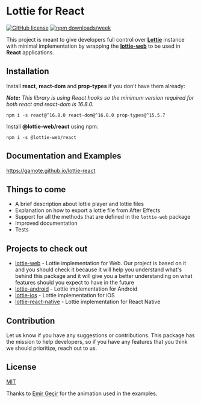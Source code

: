 # Lottie for React

[![GitHub license](https://img.shields.io/badge/license-MIT-blue.svg)](https://github.com/Gamote/lottie-react/blob/master/LICENSE) [![npm downloads/week](https://img.shields.io/npm/dw/@lottie-web/react)](https://www.npmjs.com/package/@lottie-web/react)

This project is meant to give developers full control over **[Lottie](https://airbnb.design/lottie/)** instance with minimal implementation by wrapping the **[lottie-web](https://github.com/airbnb/lottie-web)** to be used in **React** applications.

## Installation

Install **react**, **react-dom** and **prop-types** if you don’t have them already:

_**Note:** This library is using React hooks so the minimum version required for both react and react-dom is 16.8.0._

```
npm i -s react@^16.8.0 react-dom@^16.8.0 prop-types@^15.5.7
```

Install **@lottie-web/react** using npm:
```
npm i -s @lottie-web/react
```

## Documentation and Examples

https://gamote.github.io/lottie-react

## Things to come

-   A brief description about lottie player and lottie files
-   Explanation on how to export a lottie file from After Effects
-   Support for all the methods that are defined in the `lottie-web` package
-   Improved documentation
-   Tests

## Projects to check out

- [lottie-web](https://github.com/airbnb/lottie-web) - Lottie implementation for Web. Our project is based on it and you should check it because it will help you understand what's behind this package and it will give you a better understanding on what features should you expect to have in the future
- [lottie-android](https://github.com/airbnb/lottie-android) - Lottie implementation for Android
- [lottie-ios](https://github.com/airbnb/lottie-ios) - Lottie implementation for iOS
- [lottie-react-native](https://github.com/react-native-community/lottie-react-native) - Lottie implementation for React Native

## Contribution

Let us know if you have any suggestions or contributions. This package has the mission to help developers, so if you have any features that you think we should prioritize, reach out to us.

## License

[MIT](https://github.com/Gamote/lottie-react/blob/master/LICENSE)

Thanks to [Emir Geçir](https://lottiefiles.com/user/249884) for the animation used in the examples.
